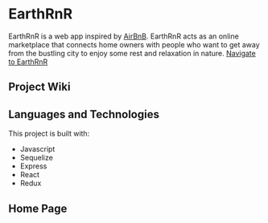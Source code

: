 # EarthRnR

EarthRnR is a web app inspired by [AirBnB](https://www.airbnb.com/). EarthRnR acts as an online marketplace that connects home owners with people who want to get away from the bustling city to enjoy some rest and relaxation in nature. [Navigate to EarthRnR](https://earthrnr.herokuapp.com/)

## Project Wiki

## Languages and Technologies

This project is built with:
* Javascript
* Sequelize
* Express
* React
* Redux


## Home Page
